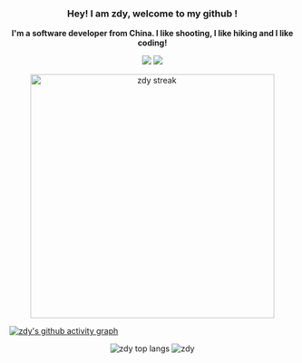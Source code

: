 <h3 align="center">
    <strong>Hey! I am zdy, welcome to my github !</strong>
</h3>

<p align="center">
    <strong>I'm a software developer from China. I like shooting, I like hiking and I like coding!</strong>
</p>

<p align='center'>
    <a href="https://twitter.com/zdylacom"><img src="https://img.shields.io/badge/Twitter-1DA1F2?style=for-the-badge&logo=twitter&logoColor=white" /></a>
    <a href="https://www.zdyla.com"><img src="https://img.shields.io/badge/zdyla.com-%230077B5.svg?&style=for-the-badge&logo=link&logoColor=white" /></a>
</p>

<div class="container" align="center">
    <img alt="zdy streak" width="430" src="https://github-readme-streak-stats.herokuapp.com?user=zdy1988&theme=dark&hide_border=true"/>
</div>

[![zdy's github activity graph](https://github-readme-activity-graph.cyclic.app/graph?username=zdy1988&theme=react-dark)](https://github.com/zdy1988/github-readme-activity-graph)

<div class="container" align="center">
    <img alt="zdy top langs" src="https://github-readme-stats.vercel.app/api/top-langs/?username=zdy1988&layout=compact&theme=dark">
    <img alt="zdy"  src="https://github-readme-stats.vercel.app/api?username=zdy1988&show_icons=true&hide_title=true&theme=nightowl">
</div>
        

<!--
**zdy1988/zdy1988** is a ✨ _special_ ✨ repository because its `README.md` (this file) appears on your GitHub profile.

Here are some ideas to get you started:

- 🔭 I’m currently working on ...
- 🌱 I’m currently learning ...
- 👯 I’m looking to collaborate on ...
- 🤔 I’m looking for help with ...
- 💬 Ask me about ...
- 📫 How to reach me: ...
- 😄 Pronouns: ...
- ⚡ Fun fact: ...
-->
